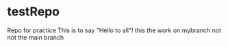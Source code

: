 # testRepo
Repo for practice 
This is to say "Hello to all"!
this the work on mybranch not not the main branch



